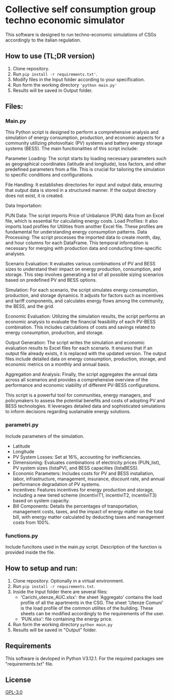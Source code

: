 # Collective self consumption group techno economic simulator
This software is designed to run techno-economic simulations of CSGs accordingly to the italian regulation. 

## How to use (TL;DR version)
1) Clone repository.
2) Run 
```pip install -r requirements.txt'```.
3) Modify files in the Input folder according to your specification. 
4) Run form the working directory
```'python main.py'```
5) Results will be saved in Output folder. 

## Files:
### Main.py 
This Python script is designed to perform a comprehensive analysis and simulation of energy consumption, production, and economic aspects for a community utilizing photovoltaic (PV) systems and battery energy storage systems (BESS). The main functionalities of this script include:

Parameter Loading: The script starts by loading necessary parameters such as geographical coordinates (latitude and longitude), loss factors, and other predefined parameters from a file. This is crucial for tailoring the simulation to specific conditions and configurations.

File Handling: It establishes directories for input and output data, ensuring that output data is stored in a structured manner. If the output directory does not exist, it is created.

Data Importation:

PUN Data: The script imports Price of Unbalance (PUN) data from an Excel file, which is essential for calculating energy costs.
Load Profiles: It also imports load profiles for Utilities from another Excel file. These profiles are fundamental for understanding energy consumption patterns.
Data Processing: The script processes the imported data to create month, day, and hour columns for each DataFrame. This temporal information is necessary for merging with production data and conducting time-specific analyses.

Scenario Evaluation: It evaluates various combinations of PV and BESS sizes to understand their impact on energy production, consumption, and storage. This step involves generating a list of all possible sizing scenarios based on predefined PV and BESS options.

Simulation: For each scenario, the script simulates energy consumption, production, and storage dynamics. It adjusts for factors such as incentives and tariff components, and calculates energy flows among the community, the BESS, and the grid.

Economic Evaluation: Utilizing the simulation results, the script performs an economic analysis to evaluate the financial feasibility of each PV-BESS combination. This includes calculations of costs and savings related to energy consumption, production, and storage.

Output Generation: The script writes the simulation and economic evaluation results to Excel files for each scenario. It ensures that if an output file already exists, it is replaced with the updated version. The output files include detailed data on energy consumption, production, storage, and economic metrics on a monthly and annual basis.

Aggregation and Analysis: Finally, the script aggregates the annual data across all scenarios and provides a comprehensive overview of the performance and economic viability of different PV-BESS configurations.

This script is a powerful tool for communities, energy managers, and policymakers to assess the potential benefits and costs of adopting PV and BESS technologies. It leverages detailed data and sophisticated simulations to inform decisions regarding sustainable energy solutions.

### parametri.py
Include parameters of the simulation.

- Latitude
- Longitude
- PV System Losses: Set at 16%, accounting for inefficiencies.
- Dimensioning: Evaluates combinations of electricity prices (PUN_list), PV system sizes (listaPV), and BESS capacities (listaBESS).
- Economic Parameters: Includes costs for PV and BESS installation, labor, infrastructure, management, insurance, discount rate, and annual performance degradation of PV systems.
- Incentives: Features incentives for energy production and storage, including a new tiered scheme (incentiviT1, incentiviT2, incentiviT3) based on system capacity.
- Bill Components: Details the percentages of transportation, management costs, taxes, and the impact of energy matter on the total bill, with energy matter calculated by deducting taxes and management costs from 100%.

### functions.py
Include funcitons used in the main.py script. 
Description of the function is provided inside the file.

## How to setup and run: 
1) Clone repository. Optionally in a virtual environment.
2) Run 
```pip install -r requirements.txt```.
3) Inside the Input folder there are several files: 
    - 'Carichi_utenze_AUC.xlsx': the sheet 'Aggregato' contains the load profile of all the apartments in the CSG. The sheet 'Utenze Comuni' is the load profile of the common utilites of the building. These sheets can be modified accordingly to the requirements of the user. 
    - 'PUN.xlsx': file containing the energy price. 
4) Run form the working directory
```python main.py```
5) Results will be saved in "Output" folder. 

## Requirements
This software is devloped in Python V3.12.1. 
For the required packages see "requirements.txt" file. 

## License
[GPL-3.0](https://github.com/RiccTrev/CSGSimulator/blob/main/license.txt)
